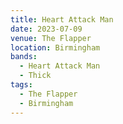 ```yaml
---
title: Heart Attack Man
date: 2023-07-09
venue: The Flapper
location: Birmingham
bands:
  - Heart Attack Man
  - Thick
tags:
  - The Flapper
  - Birmingham
---
```

